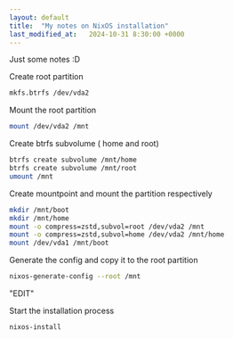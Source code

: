 ```yaml
---
layout: default
title:  "My notes on NixOS installation"
last_modified_at:   2024-10-31 8:30:00 +0000
---
```


Just some notes :D

Create root partition 
```sh
mkfs.btrfs /dev/vda2
```
Mount the root partition 
```sh
mount /dev/vda2 /mnt
```
Create btrfs subvolume ( home and root)
```sh
btrfs create subvolume /mnt/home
btrfs create subvolume /mnt/root
umount /mnt
```
Create mountpoint and mount the partition respectively 
```sh
mkdir /mnt/boot
mkdir /mnt/home
mount -o compress=zstd,subvol=root /dev/vda2 /mnt
mount -o compress=zstd,subvol=home /dev/vda2 /mnt/home
mount /dev/vda1 /mnt/boot
```
Generate the config and copy it to the root partition 
```sh
nixos-generate-config --root /mnt
```
"EDIT"

Start the installation process 
```sh
nixos-install
```